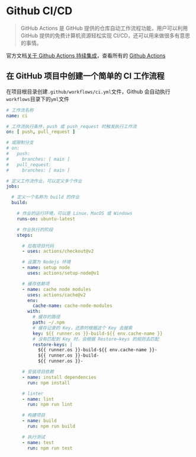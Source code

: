 # Github CI/CD

> GitHub Actions 是 GitHub 提供的仓库自动工作流程功能，用户可以利用 GitHub 提供的免费计算机资源轻松实现 CI/CD，还可以用来做很多有意思的事情。

官方文档[关于 Github Actions 持续集成](https://docs.github.com/cn/actions/guides/about-continuous-integration)，查看所有的 [Github Actions](https://github.com/marketplace?type=actions)

## 在 GitHub 项目中创建一个简单的 CI 工作流程

在项目根目录创建`.github/workflows/ci.yml`文件，Github 会自动执行`workflows`目录下的`yml`文件

```yaml
# 工作流名称
name: ci

# 工作流执行条件，push 或 push_request 时触发执行工作流
on: [ push, pull_request ]

# 或限制分支
# on:
#   push:
#     branches: [ main ]
#   pull_request:
#     branches: [ main ]

# 定义工作流作业，可以定义多个作业
jobs:

  # 定义一个名称为 build 的作业
  build:

    # 作业的运行环境，可以是 Linux、MacOS 或 Windows
    runs-on: ubuntu-latest

    # 作业执行的阶段
    steps:

      # 拉取项目代码
      - uses: actions/checkout@v2

      # 设置为 Nodejs 环境
      - name: setup node
        uses: actions/setup-node@v1

      # 缓存依赖项
      - name: cache node modules
        uses: actions/cache@v2
        env:
          cache-name: cache-node-modules
        with:
          # 缓存的路径
          path: ~/.npm
          # 缓存记录的 Key，还原时根据这个 Key 去搜索
          key: ${{ runner.os }}-build-${{ env.cache-name }}
          # 没有匹配到 Key 时，会根据 Restore—keys 的规则去匹配
          restore-keys: |
            ${{ runner.os }}-build-${{ env.cache-name }}-
            ${{ runner.os }}-build-
            ${{ runner.os }}-

      # 安装项目依赖
      - name: install dependencies
        run: npm install

      # linter
      - name: lint
        run: npm run lint

      # 构建项目
      - name: build
        run: npm run build

      # 执行测试
      - name: test
        run: npm run test
```
